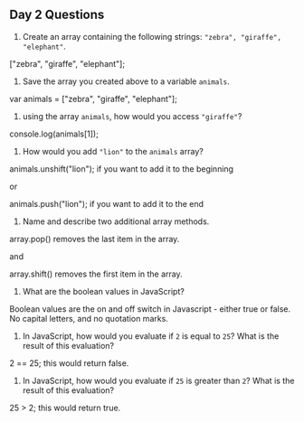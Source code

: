 ## Day 2 Questions

1. Create an array containing the following strings: `"zebra", "giraffe", "elephant"`.

["zebra", "giraffe", "elephant"];

1. Save the array you created above to a variable `animals`.

var animals = ["zebra", "giraffe", "elephant"];

1. using the array `animals`, how would you access `"giraffe"`?

console.log(animals[1]);

1. How would you add `"lion"` to the `animals` array?

animals.unshift("lion"); if you want to add it to the beginning

or

animals.push("lion"); if you want to add it to the end

1. Name and describe two additional array methods.

array.pop() removes the last item in the array.

and

array.shift() removes the first item in the array.

1. What are the boolean values in JavaScript?

Boolean values are the on and off switch in Javascript - either true or false. No capital letters, and no quotation marks.

1. In JavaScript, how would you evaluate if `2` is equal to `25`? What is the result of this evaluation?

2 == 25; this would return false.

1. In JavaScript, how would you evaluate if `25` is greater than `2`? What is the result of this evaluation?

25 > 2; this would return true.
